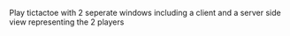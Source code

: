 Play tictactoe with 2 seperate windows including a client and a server side view representing the 2 players
